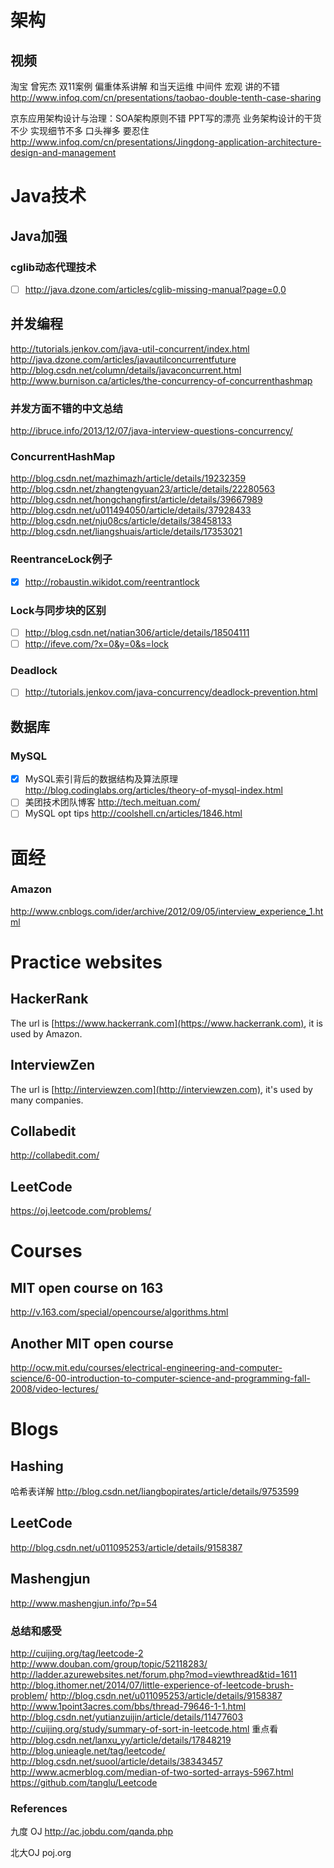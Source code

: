 # 架构

## 视频

淘宝 曾宪杰 双11案例 偏重体系讲解 和当天运维 中间件 宏观 讲的不错
http://www.infoq.com/cn/presentations/taobao-double-tenth-case-sharing

京东应用架构设计与治理：SOA架构原则不错 PPT写的漂亮 业务架构设计的干货不少 实现细节不多 口头禅多 要忍住
http://www.infoq.com/cn/presentations/Jingdong-application-architecture-design-and-management


# Java技术


## Java加强

### cglib动态代理技术

- [ ] http://java.dzone.com/articles/cglib-missing-manual?page=0,0

## 并发编程
http://tutorials.jenkov.com/java-util-concurrent/index.html
http://java.dzone.com/articles/javautilconcurrentfuture
http://blog.csdn.net/column/details/javaconcurrent.html
http://www.burnison.ca/articles/the-concurrency-of-concurrenthashmap

### 并发方面不错的中文总结
http://ibruce.info/2013/12/07/java-interview-questions-concurrency/

### ConcurrentHashMap
http://blog.csdn.net/mazhimazh/article/details/19232359
http://blog.csdn.net/zhangtengyuan23/article/details/22280563
http://blog.csdn.net/hongchangfirst/article/details/39667989
http://blog.csdn.net/u011494050/article/details/37928433
http://blog.csdn.net/nju08cs/article/details/38458133
http://blog.csdn.net/liangshuais/article/details/17353021

### ReentranceLock例子
- [X] http://robaustin.wikidot.com/reentrantlock

### Lock与同步块的区别
- [ ] http://blog.csdn.net/natian306/article/details/18504111
- [ ] http://ifeve.com/?x=0&y=0&s=lock

### Deadlock
- [ ] http://tutorials.jenkov.com/java-concurrency/deadlock-prevention.html

## 数据库
### MySQL
 - [X] MySQL索引背后的数据结构及算法原理 http://blog.codinglabs.org/articles/theory-of-mysql-index.html
 - [ ] 美团技术团队博客 http://tech.meituan.com/
 - [ ] MySQL opt tips http://coolshell.cn/articles/1846.html 
# 面经
    
### Amazon
http://www.cnblogs.com/ider/archive/2012/09/05/interview_experience_1.html

# Practice websites

## HackerRank

The url is [https://www.hackerrank.com](https://www.hackerrank.com), it is used by Amazon.

## InterviewZen

The url is [http://interviewzen.com](http://interviewzen.com), it's used by many companies.

## Collabedit

http://collabedit.com/

## LeetCode

https://oj.leetcode.com/problems/

# Courses

## MIT open course on 163

http://v.163.com/special/opencourse/algorithms.html

## Another MIT open course
http://ocw.mit.edu/courses/electrical-engineering-and-computer-science/6-00-introduction-to-computer-science-and-programming-fall-2008/video-lectures/

# Blogs

## Hashing

哈希表详解
http://blog.csdn.net/liangbopirates/article/details/9753599

## LeetCode

http://blog.csdn.net/u011095253/article/details/9158387

## Mashengjun
http://www.mashengjun.info/?p=54

### 总结和感受
http://cuijing.org/tag/leetcode-2
http://www.douban.com/group/topic/52118283/
http://ladder.azurewebsites.net/forum.php?mod=viewthread&tid=1611
http://blog.ithomer.net/2014/07/little-experience-of-leetcode-brush-problem/
http://blog.csdn.net/u011095253/article/details/9158387
http://www.1point3acres.com/bbs/thread-79646-1-1.html
http://blog.csdn.net/yutianzuijin/article/details/11477603
http://cuijing.org/study/summary-of-sort-in-leetcode.html
重点看
http://blog.csdn.net/lanxu_yy/article/details/17848219
http://blog.unieagle.net/tag/leetcode/
http://blog.csdn.net/suool/article/details/38343457
http://www.acmerblog.com/median-of-two-sorted-arrays-5967.html
https://github.com/tanglu/Leetcode

### References
九度 OJ
http://ac.jobdu.com/qanda.php

北大OJ
poj.org

